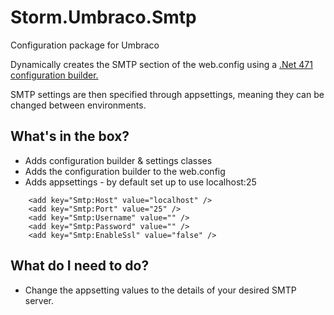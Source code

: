 # Storm.Umbraco.Smtp
Configuration package for Umbraco

Dynamically creates the SMTP section of the web.config using a [.Net 471 configuration builder.](https://docs.microsoft.com/en-us/aspnet/config-builder) 

SMTP settings are then specified through appsettings, meaning they can be changed between environments.

## What's in the box?
- Adds configuration builder & settings classes
- Adds the configuration builder to the web.config
- Adds appsettings - by default set up to use localhost:25
```
    <add key="Smtp:Host" value="localhost" />
    <add key="Smtp:Port" value="25" />
    <add key="Smtp:Username" value="" />
    <add key="Smtp:Password" value="" />
    <add key="Smtp:EnableSsl" value="false" />
```

## What do I need to do?
- Change the appsetting values to the details of your desired SMTP server.



